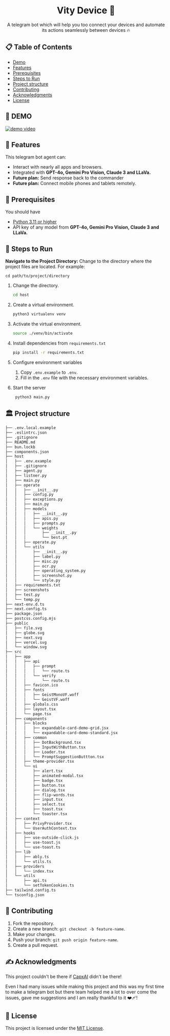 <h1 align="center">Vity Device 🤖</h1>

<p align="center">A telegram bot which will help you too connect your devices and automate its actions seamlessly between devices 🔥</p>

## 📋 Table of Contents
- [Demo](#-demo)
- [Features](#-features)
- [Prerequisites](#-prerequisites)
- [Steps to Run](#-steps-to-run)
- [Project structure](#%EF%B8%8F-project-structure)
- [Contributing](#-contributing)
- [Acknowledgments](#-acknowledgments)
- [License](#-license)

## 🎥 DEMO

[![demo video](https://img.youtube.com/vi/PL2cr0tVX1U/0.jpg)](https://www.youtube.com/watch?v=PL2cr0tVX1U)

## 📙 Features
This telegram bot agent can:

- Interact with nearly all apps and browsers.
- Integrated with **GPT-4o, Gemini Pro Vision, Claude 3 and LLaVa.**
- **Future plan:** Send response back to the commander
- **Future plan:** Connect mobile phones and tablets remotely.

## 🫳 Prerequisites
You should have

- [Python 3.11 or higher](https://www.python.org/downloads/)
- API key of any model from **GPT-4o, Gemini Pro Vision, Claude 3 and LLaVa.**

## 👣 Steps to Run
**Navigate to the Project Directory:**
Change to the directory where the project files are located. For example:
```shell
cd path/to/project/directory
```

1. Change the directory.

   ```bash
   cd host
   ```

2. Create a virtual environment.

   ```bash
   python3 virtualenv venv
   ```

3. Activate the virtual environment.

   ```bash
   source ./venv/bin/activate
   ```

4. Install dependencies from `requirements.txt`

   ```bash
   pip install -r requirements.txt
   ```

5. Configure environment variables

    1. Copy `.env.example` to `.env`.
    2. Fill in the `.env` file with the necessary environment variables.

6. Start the server

   ```bash
    python3 main.py
   ```

## 🏛️ Project structure

```bash
├── .env.local.example
├── .eslintrc.json
├── .gitignore
├── README.md
├── bun.lockb
├── components.json
├── host
│   ├── .env.example
│   ├── .gitignore
│   ├── agent.py
│   ├── listner.py
│   ├── main.py
│   ├── operate
│   │   ├── __init__.py
│   │   ├── config.py
│   │   ├── exceptions.py
│   │   ├── main.py
│   │   ├── models
│   │   │   ├── __init__.py
│   │   │   ├── apis.py
│   │   │   ├── prompts.py
│   │   │   └── weights
│   │   │       ├── __init__.py
│   │   │       └── best.pt
│   │   ├── operate.py
│   │   └── utils
│   │       ├── __init__.py
│   │       ├── label.py
│   │       ├── misc.py
│   │       ├── ocr.py
│   │       ├── operating_system.py
│   │       ├── screenshot.py
│   │       └── style.py
│   ├── requirements.txt
│   ├── screenshots
│   ├── test.py
│   └── temp.py
├── next-env.d.ts
├── next.config.ts
├── package.json
├── postcss.config.mjs
├── public
│   ├── file.svg
│   ├── globe.svg
│   ├── next.svg
│   ├── vercel.svg
│   └── window.svg
├── src
│   ├── app
│   │   ├── api
│   │   │   ├── prompt
│   │   │   │   └── route.ts
│   │   │   └── verify
│   │   │       └── route.ts
│   │   ├── favicon.ico
│   │   ├── fonts
│   │   │   ├── GeistMonoVF.woff
│   │   │   └── GeistVF.woff
│   │   ├── globals.css
│   │   ├── layout.tsx
│   │   └── page.tsx
│   ├── components
│   │   ├── blocks
│   │   │   ├── expandable-card-demo-grid.jsx
│   │   │   └── expandable-card-demo-standard.jsx
│   │   ├── common
│   │   │   ├── DotBackground.tsx
│   │   │   ├── InputWithButton.tsx
│   │   │   ├── Loader.tsx
│   │   │   └── PromptSuggestionButtton.tsx
│   │   ├── theme-provider.tsx
│   │   └── ui
│   │       ├── alert.tsx
│   │       ├── animated-modal.tsx
│   │       ├── badge.tsx
│   │       ├── button.tsx
│   │       ├── dialog.tsx
│   │       ├── flip-words.tsx
│   │       ├── input.tsx
│   │       ├── select.tsx
│   │       ├── toast.tsx
│   │       └── toaster.tsx
│   ├── context
│   │   ├── PrivyProvider.tsx
│   │   └── UserAuthContext.tsx
│   ├── hooks
│   │   ├── use-outside-click.js
│   │   ├── use-toast.js
│   │   └── use-toast.ts
│   ├── lib
│   │   ├── ably.ts
│   │   └── utils.ts
│   ├── providers
│   │   └── index.tsx
│   └── utils
│       ├── api.ts
│       └── setTokenCookies.ts
├── tailwind.config.ts
└── tsconfig.json
```

## 🤗 Contributing
1. Fork the repository.
2. Create a new branch: `git checkout -b feature-name`.
3. Make your changes.
4. Push your branch: `git push origin feature-name`.
5. Create a pull request.

## ✍ Acknowledgments
This project couldn't be there if [CapxAI](https://www.capx.ai/) didn't be there!

Even I had many issues while making this project and this was my first time to make a telegram bot but there team helped me a lot to over come the issues, gave me suggestions and I am really thankful to it ❤️‍🩹!

## 🧾 License
This project is licensed under the [MIT License](LICENSE).


